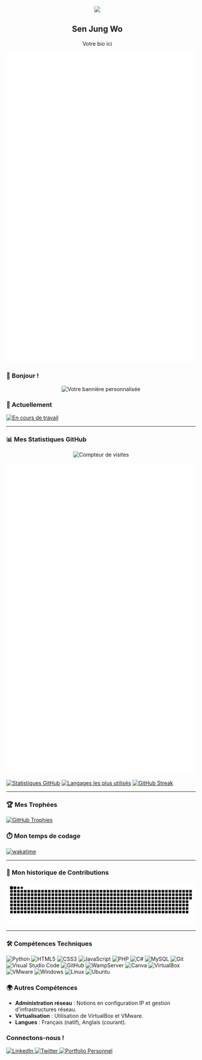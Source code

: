 <div align="center">
  
  <div style="width: 250px; text-align: center; margin-right: 20px;">
    <img src="ARISE.png">
    <h2>Sen Jung Wo</h2>
    <p>Votre bio ici</p>
  </div>
  
  <div style="flex: 1;">
    <div align="center">
      <a href="https://github.com/morchid65">
        <img src="https://raw.githubusercontent.com/morchid65/morchid65/gh-pages/metrics.svg" alt="GitHub Metrics" />
      </a>
      <br>
      </div>
  </div>
</div>

### 👋 Bonjour !
<p align="center">
  <img src="https://github.com/user-attachments/assets/9b1c085e-cff4-4448-b8e8-a658541454d1" alt="Votre bannière personnalisée">
</p>

### 🚀 Actuellement
[![En cours de travail](https://img.shields.io/badge/En%20cours%20de%20travail%20sur-Mon%20projet%20Phénix-blue)](https://github.com/morchid65/mon-projet-phenix)

---

### 📊 Mes Statistiques GitHub

<p align="center">
  <img src="https://komarev.com/ghpvc/?username=morchid65&color=green" alt="Compteur de visites">
</p>

[![GitHub Metrics](https://raw.githubusercontent.com/morchid65/morchid65/gh-pages/metrics.svg)](https://github.com/morchid65)

[![Statistiques GitHub](https://github-readme-stats.vercel.app/api?username=morchid65&show_icons=true&theme=highcontrast)](https://github.com/morchid65)
[![Langages les plus utilisés](https://github-readme-stats.vercel.app/api/top-langs/?username=morchid65&layout=compact&theme=shadow_red)](https://github.com/morchid65)
[![GitHub Streak](https://github-readme-streak-stats.herokuapp.com/?user=morchid65&theme=yeblu&hide_border=true)](https://github.com/morchid65)

---

### 🏆 Mes Trophées 
<p align="center">
  
  [![GitHub Trophies](https://github-profile-trophy.vercel.app/?username=morchid65&theme=radical&no-frame=true)](https://github-profile-trophy.vercel.app/?username=morchid65&theme=radical&no-frame=true)
</p>

### ⏱️ Mon temps de codage
<p align="center">
  
  [![wakatime](https://wakatime.com/badge/user/3d07be02-2a28-4eec-96eb-751c50769ce3.svg)](https://wakatime.com/@3d07be02-2a28-4eec-96eb-751c50769ce3)
</p>

---

### 🐍 Mon historique de Contributions

<p align="center">
<picture>
  <source media="(prefers-color-scheme: dark)" srcset="https://github.com/mikyll/mikyll/blob/output/github-contribution-grid-snake-dark.svg">
  <source media="(prefers-color-scheme: light)" srcset="https://github.com/mikyll/mikyll/blob/output/github-contribution-grid-snake-dark.svg">
  <img alt="github-snake" src="https://github.com/mikyll/mikyll/blob/output/github-contribution-grid-snake-dark.svg">
</picture>
</p>

---

### 🛠️ Compétences Techniques

<p align="left">
  <img src="https://img.shields.io/badge/Python-3776AB?style=for-the-badge&logo=python&logoColor=white" alt="Python">
  <img src="https://img.shields.io/badge/HTML5-E34F26?style=for-the-badge&logo=html5&logoColor=white" alt="HTML5">
  <img src="https://img.shields.io/badge/CSS3-1572B6?style=for-the-badge&logo=css3&logoColor=white" alt="CSS3">
  <img src="https://img.shields.io/badge/JavaScript-F7DF1E?style=for-the-badge&logo=javascript&logoColor=black" alt="JavaScript">
  <img src="https://img.shields.io/badge/PHP-777BB4?style=for-the-badge&logo=php&logoColor=white" alt="PHP">
  <img src="https://img.shields.io/badge/C%23-239120?style=for-the-badge&logo=c-sharp&logoColor=white" alt="C#">
  <img src="https://img.shields.io/badge/MySQL-4479A1?style=for-the-badge&logo=mysql&logoColor=white" alt="MySQL">
  <img src="https://img.shields.io/badge/Git-F05032?style=for-the-badge&logo=git&logoColor=white" alt="Git">
  <img src="https://img.shields.io/badge/Visual_Studio_Code-007ACC?style=for-the-badge&logo=visual-studio-code&logoColor=white" alt="Visual Studio Code">
  <img src="https://img.shields.io/badge/GitHub-100000?style=for-the-badge&logo=github&logoColor=white" alt="GitHub">
  <img src="https://img.shields.io/badge/WampServer-000000?style=for-the-badge&logo=wampserver&logoColor=white" alt="WampServer">
  <img src="https://img.shields.io/badge/Canva-00C4CC?style=for-the-badge&logo=canva&logoColor=white" alt="Canva">
  <img src="https://img.shields.io/badge/VirtualBox-20A7FE?style=for-the-badge&logo=virtualbox&logoColor=white" alt="VirtualBox">
  <img src="https://img.shields.io/badge/VMware-6202EE?style=for-the-badge&logo=vmware&logoColor=white" alt="VMware">
  <img src="https://img.shields.io/badge/Windows-0078D6?style=for-the-badge&logo=windows&logoColor=white" alt="Windows">
  <img src="https://img.shields.io/badge/Linux-FCC624?style=for-the-badge&logo=linux&logoColor=black" alt="Linux">
  <img src="https://img.shields.io/badge/Ubuntu-E95420?style=for-the-badge&logo=ubuntu&logoColor=white" alt="Ubuntu">
</p>

### 🌍 Autres Compétences
- **Administration réseau** : Notions en configuration IP et gestion d'infrastructures réseau.
- **Virtualisation** : Utilisation de VirtualBox et VMware.
- **Langues** : Français (natif), Anglais (courant).

### Connectons-nous !
<p align="left">
  <a href="[URL-DE-VOTRE-LINKEDIN](https://www.linkedin.com/feed/)" target="_blank">
    <img src="https://img.shields.io/badge/LinkedIn-0A66C2?style=for-the-badge&logo=linkedin&logoColor=white" alt="LinkedIn">
  </a>
  <a href="URL-DE-VOTRE-TWITTER" target="_blank">
    <img src="https://img.shields.io/badge/Twitter-1DA1F2?style=for-the-badge&logo=twitter&logoColor=white" alt="Twitter">
  </a>
  <a href="[URL-DE-VOTRE-PORTFOLIO-PERSONNEL](https://jebrilfoitih83.wixsite.com/monportefoliodedev-2)" target="_blank">
    <img src="https://img.shields.io/badge/Portfolio-4A154B?style=for-the-badge&logo=google-chrome&logoColor=white" alt="Portfolio Personnel">
  </a>
</p>
